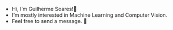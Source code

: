 -  Hi, I’m Guilherme Soares!👋
-  I’m mostly interested in Machine Learning and Computer Vision.
-  Feel free to send a message. 🤙

<!---
gsoso01/gsoso01 is a ✨ special ✨ repository because its `README.md` (this file) appears on your GitHub profile.
You can click the Preview link to take a look at your changes.
--->
